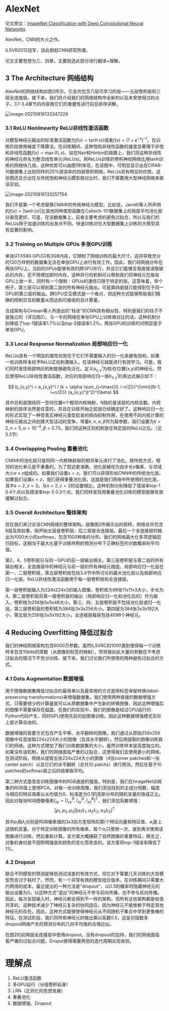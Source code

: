 # AlexNet

论文原文：[ImageNet Classification with Deep Convolutional Neural Networks](https://proceedings.neurips.cc/paper/2012/file/c399862d3b9d6b76c8436e924a68c45b-Paper.pdf)

AlexNet，CNN的大火之作。

ILSVR2012冠军，自此掀起CNN研究热潮。

论文主要思想为三、四章，主要挑选此部分进行翻译+理解。

## 3 The Architecture 网络结构

AlexNet的网络结构如图2所示。它总共包含八层可学习的层——五层卷积层和三层全连接层。接下来，我们将介绍我们的网络结构中全新的以及未曾使用过的点子。3.1-3.4章节的内容按它们的重要性进行前后排序讲解。

![image-20210816133247229](images/image-20210816133247229.png)

### 3.1 ReLU Nonlinearity ReLU非线性激活函数

对模型神经元输出的标准激活函数为$f(x)=\tanh{(x)}$或者$f(x)=(1+e^{-x})^{-1}$。在训练阶段使用梯度下降算法，在训练期间，这种饱和非线性函数的速度显著慢于非饱和非线性函数$f(x)=\max{(0,x)}$。站在Nair和Hinton的肩膀上，我们将这种非线性的神经元命名为整流线性单元(ReLUs)。用ReLUs训练的卷积神经网络比用tanh训练的网络快几倍。这种优势可以由图1所体现，在该图中，可明显显示出在CIFAR-10数据集上达到同样的25%错误率的四层卷积网络，ReLUs具有明显的优势。这张图还显示出在与传统饱和神经元模型做对比时，我们不需要用大型神经网络来做该实验。

![image-20210816133257154](images/image-20210816133257154.png)

我们不是第一个考虑替换CNN中的传统神经元模型。比如说，Jarrett等人所声明的$f(x)=|\tanh{(x)}|$比其他同种类型函数在Caltech-101数据集上的局部平均池化部分表现更好。可是，在该数据集上，前者主要考虑的避免过拟合，所以与我们的ReLUs用于加速训练的出发点不同。快速训练对在大型数据集上训练的大模型具有显著的影响。

### 3.2 Training on Multiple GPUs 多张GPU训练

单张GTX580 GPU只有3GB内存，它限制了网络训练的最大尺寸。这将导致充分的120万样例的数据集无法在单张GPU上进行有效工作。因此，我们将网络分布在两张GPU上。当前的GPUs能够有效的跨GPU并行，并且它们能够互相直接读取彼此的内存，还不用增加即时内存。这种并行的机制可以帮助我们将神经元在每张GPU上放一半，同时有一个限制：GPUs的通信只限于特定的层。这意味着，举个例子，第三层可以得到第二层的所有神经元输出。可是第四层就只能得到位于同一GPU的第三层的输出。跨GPU交互模式是一个难点，但这种方式能够帮助我们精确的控制交互的数量从而达到可接收的总计算量。

合成架构与Ciresan等人所提出的"柱状"的CNN具有相似性，特别是我们的柱子不是独立的（详见图2）。与一半的网络在单张GPU上训练做对比的话，这种机制分别降低了top-1错误率1.7%以及top-5错误率1.2%。两张GPU的训练时间明显低于单张GPU。

### 3.3 Local Response Normalization 局部响应归一化

ReLUs具有一个明显的属性优势在于它们不需要输入的归一化来避免饱和。如果一些训练样本给予ReLU正向刺激输入，在该神经元就能进行有效学习。可是，我们同时发现局部响应机制能够避免泛化。定义$a_{x,y}^i$为核i在位置(x,y)的神经元，然后使用ReLU非线性激活函数，对应的局部响应归一值$b_{x,y}^i$的表达式展示如下：

$$
b_{x,y}^i = a_{x,y}^i / (k + \alpha \sum_{j=\max{(0, i-n/2)}}^{\min{(N-1, i+n/2)}} (a_{x,y}^j)^2)^{\beta}
$$

其中总和是围绕同一空间位置n个相邻内核映射，N指的是该层的内核总数。内核映射的排序当然是任意的，并且在训练开始之前就已经确定好了。这种响应归一化的形式实现了一种受真实神经元类型启发的侧向抑制作用，在使用不同内核计算的神经元输出之间创建大型活动的竞争。常量$k,n,\alpha,\beta$作为超参数，我们设置为$k=2,n=5,\alpha=10^{-4}, \beta=0.75$。我们将这种正则机制放在特定层的ReLU之后。（见3.5节）

### 3.4 Overlapping Pooling 重叠池化

CNN中的池化层只是将同一内核映射层的相邻单元进行了池化。按传统方式，相邻的池化单元是不重叠的。为了叙述更准确，池化层被视为由步长s像素，与邻域大小$z \times z$组成的。如果我们设置$s=z$，我们可以获得形如CNN中的传统池化层。如果我们设置$s<z$，我们获得重叠池化层。这就是我们网络中所使用的池化层，其中$s=2, z=3$。与$s=2, z=2$的设置相比，这种机制分别降低了错误率top-1 0.4个点以及错误率top-5 0.3个点。我们同样发现用重叠池化训练的模型能够有效缓解过拟合。

### 3.5 Overall Architecture 整体架构

现在我们来讨论该CNN网络的整体架构。就像图2所展示出的那样，网络总共包含8层及其权重，刚开始五层是卷积层，后三层是全连接层。最后一个全连接层的输出为1000大小的softmax，包含1000种类的分布。我们的网络最大化多项逻辑回归目标，这相当于最大化基于训练样例的预测分布下正确标签的对数概率的平均值。

第2，4，5卷积层只与同一GPU的前一层输出相关。第三层卷积层与第二层的所有输出相关。全连接层中的神经元与前一层的所有神经元相连。局部响应归一化层在第一、二层卷积层。第五层卷积层包括3.4节中所讨论的最大池化层以及局部响应归一化层。ReLU非线性激活函数用于每一层卷积层和全连接层。

第一层卷积层输入为224x224x3的输入图像，卷积核为96张11x11x3大小，步长为4。第二层卷积层将第一层卷积层的输出（局部响应归一化和池化后的）作为输入，卷积核为256张5x5x48大小。第三、四、五层卷积层不包括池化层或归一化层。第三层卷积层的卷积核为384张3x3x256大小。第四层为384张3x3x192大小，第五层为256张3x3x192大小。全连接层每层包括4096个神经元。

## 4 Reducing Overfitting 降低过拟合

我们的神经网络架构包含6000万参数。虽然ILSVRC的1000类别使得每一个训练样本包含10bits的常数（从图像到标签的映射），而导致如此大量的参数在不考虑过拟合的情况下不充分训练。接下来，我们讨论我们所使用的两种避免过拟合的方式。

### 4.1 Data Augmentation 数据增强

用于图像数据集降低过拟合的最简单以及最常用的方式是用标签保留转换(label-preserving transformations)来增强数据集。我们使用两种直接的数据增强方式，只需要很少的计算量就可以从原数据集中产生新的转换图像，因此这种增强后的图像不需要保存在磁盘。在我们的实现中，我们的图像是经过CPU运行的Python代码产生，同时GPU使用先前的批图像训练。因此这种数据增强模式实际上是计算自由的。

数据增强的首要方式包含产生平移、水平翻转的图像。我们通过从原始256x256图像中任意提取224x224大小的图像（及其水平翻转），然后用提取的图像训练我们的网络。这种方式增加了我们训练数据集的大小，虽然训练样本是高度独立的。如果没有该机制，我们的网络面临严重的过拟合，这使得我们去使用更小的网络。在测试阶段，网络从提取五张224x224大小的图像（4张corner patches和一张center patch）以及它们的水平翻转（总共10 patchs）进行预测，然后在基于10 patches的softmax层之后的结果取平均。

第二种方式是改变训练图像中的RGB通道的强度。特别是，我们在ImageNet训练集的RGB值上使用PCA。对每一张训练图像，我们添加找到的主成分倍数，幅度与相应的特征值乘以从均值为0、标准差为0.1的高斯分布的随机变量的值成正比。因此对每张RGB图像像素$I_{xy}=[I_{xy}^R, I_{xy}^G, I_{xy}^B]^T$，我们添加系数增强：
$$
[p_1, p_2, p_3][\alpha_1 \lambda_1, \alpha_2 \lambda_2, \alpha_3 \lambda_3]^T
$$

其中$p_i$和$\lambda_i$分别是RGB像素值的3x3协方差矩阵的第i个特征向量和特征值，$\alpha_i$是上述随机变量。对于特定训练图像的所有像素，每个$\alpha_i$只使用一次，直到再次使用该图像进行训练，然后重新计算。该方案大概捕获了自然图像的重要特征，换言之，对象的身份是不因照明强度和颜色的变化而改变的。该方案将top-1错误率降低了1%。

### 4.2 Dropout 

联合不同模型的预测是降低测试误差的有效方式，但它对于需要几天训练的大型模型而言过于耗时了。然而，有一个非常有效的模型组合版本，在训练期间只需要大约两倍的成本。最近提出的一种方法是"dropout"，以0.5的概率将隐藏神经元的输出设置为0。以这种方式"退出"的神经元不参与前向传播，也不参与反向传播。因此，每次呈现输入时，神经元都会得到不一样的架构，但所有这些架构都是权值共享的。这种技术减少了神经元复杂的协同适应，因为神经元不能依赖于特定其他神经元的存在。因此，这种方式能够使得神经元从不同随机子集合中学到更鲁棒的特征。在测试阶段，我们将所有神经元的输出乘以系数0.5，这是对指数多dropout网络产生的预测分布的几何平均值的合理近似。

在图2的前两层全连接层中使用dropout。没有dropout的加持，我们的网络面临着严重的过拟合问题。Droput使得需要两倍的迭代周期实现收敛。


# 理解点

1. ReLU激活函数
2. 多GPU运行（分组卷积前身）
3. LRN（正则化的思想发展）
4. 重叠池化
5. 数据增强、Dropout